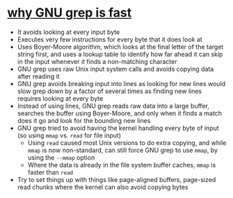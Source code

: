 # [why GNU grep is fast](https://lists.freebsd.org/pipermail/freebsd-current/2010-August/019310.html)

* It avoids looking at every input byte
* Executes very few instructions for every byte that it does look at
* Uses Boyer-Moore algorithm, which looks at the final letter of the target string first, and uses a lookup table to identify how far ahead it can skip in the input whenever it finds a non-matching character
* GNU grep uses raw Unix input system calls and avoids copying data after reading it
* GNU grep avoids breaking input into lines as looking for new lines would slow grep down by a factor of several times as finding new lines requires looking at every byte
* Instead of using lines, GNU grep reads raw data into a large buffer, searches the buffer using Boyer-Moore, and only when it finds a match does it go and look for the bounding new lines
* GNU grep tried to avoid having the kernel handling every byte of input (so using `mmap` vs. `read` for file input)
  * Using `read` caused most Unix versions to do extra copying, and while `mmap` is now non-standard, can still force GNU grep to use `mmap`, by using the `--mmap` option
  * Where the data is already in the file system buffer caches, `mmap` is faster than `read`
* Try to set things up with things like page-aligned buffers, page-sized read chunks where the kernel can also avoid copying bytes
